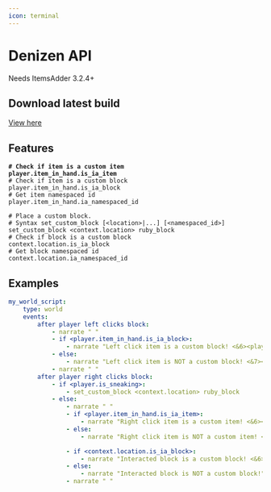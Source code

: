 ```yaml
---
icon: terminal
---
```


# Denizen API


<Warning>
Needs ItemsAdder 3.2.4+
</Warning>


## Download latest build


[View here](https://ci.citizensnpcs.co/job/Denizen/)


## Features

<pre class="language-yaml"><code class="lang-yaml"><strong># Check if item is a custom item
</strong><strong>player.item_in_hand.is_ia_item
</strong># Check if item is a custom block
player.item_in_hand.is_ia_block
# Get item namespaced id
player.item_in_hand.ia_namespaced_id

# Place a custom block.
# Syntax set_custom_block [&#x3C;location>|...] [&#x3C;namespaced_id>]
set_custom_block &#x3C;context.location> ruby_block 
# Check if block is a custom block
context.location.is_ia_block
# Get block namespaced id
context.location.ia_namespaced_id
</code></pre>

## Examples

```yaml
my_world_script:
    type: world
    events:
        after player left clicks block:
            - narrate " "
            - if <player.item_in_hand.is_ia_block>:
                - narrate "Left click item is a custom block! <&6><player.item_in_hand.ia_namespaced_id>"
            - else:
                - narrate "Left click item is NOT a custom block! <&7><player.item_in_hand.material>"
            - narrate " "
        after player right clicks block:
            - if <player.is_sneaking>:
                - set_custom_block <context.location> ruby_block 
            - else:
                - narrate " "
                - if <player.item_in_hand.is_ia_item>:
                    - narrate "Right click item is a custom item! <&6><player.item_in_hand.ia_namespaced_id>"
                - else:
                    - narrate "Right click item is NOT a custom item! <&7><player.item_in_hand.material>"

                - if <context.location.is_ia_block>:
                    - narrate "Interacted block is a custom block! <&6><context.location.ia_namespaced_id>"
                - else:
                    - narrate "Interacted block is NOT a custom block!"
                - narrate " "
```
